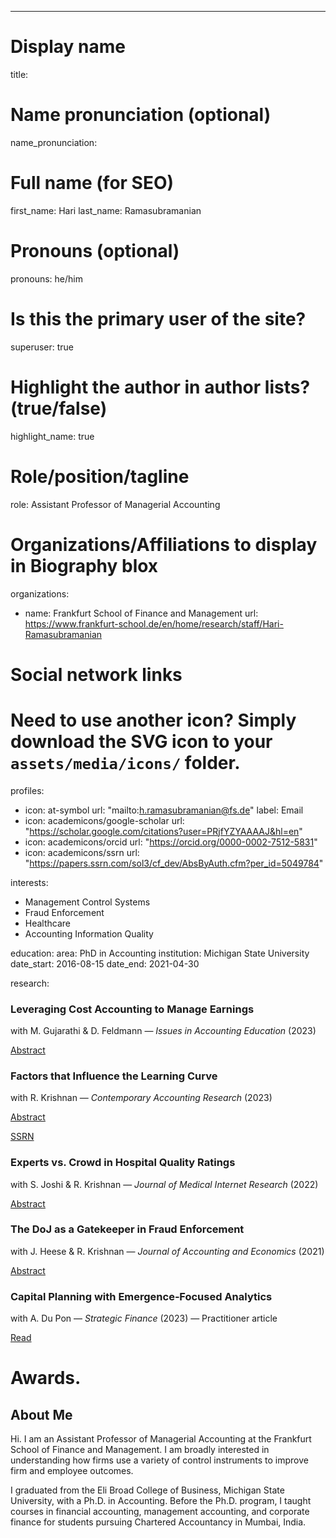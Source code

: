 ---
# Display name
title: 

# Name pronunciation (optional)
name_pronunciation: 

# Full name (for SEO)
first_name: Hari
last_name: Ramasubramanian

# Pronouns (optional)
pronouns: he/him


# Is this the primary user of the site?
superuser: true

# Highlight the author in author lists? (true/false)
highlight_name: true

# Role/position/tagline
role: Assistant Professor of Managerial Accounting

# Organizations/Affiliations to display in Biography blox
organizations:
  - name: Frankfurt School of Finance and Management
    url: https://www.frankfurt-school.de/en/home/research/staff/Hari-Ramasubramanian

# Social network links
# Need to use another icon? Simply download the SVG icon to your `assets/media/icons/` folder.
profiles:
  - icon: at-symbol
    url: "mailto:h.ramasubramanian@fs.de"
    label: Email
  - icon: academicons/google-scholar
    url: "https://scholar.google.com/citations?user=PRjfYZYAAAAJ&hl=en"
  - icon: academicons/orcid
    url: "https://orcid.org/0000-0002-7512-5831"
  - icon: academicons/ssrn
    url: "https://papers.ssrn.com/sol3/cf_dev/AbsByAuth.cfm?per_id=5049784"


interests:
  - Management Control Systems
  - Fraud Enforcement
  - Healthcare
  - Accounting Information Quality

education:
    area: PhD in Accounting
    institution: Michigan State University
    date_start: 2016-08-15
    date_end: 2021-04-30
    
research:
        <article class="card"><div class="inner">
          <h3>Leveraging Cost Accounting to Manage Earnings</h3>
          <p class="muted">with M. Gujarathi & D. Feldmann — <em>Issues in Accounting Education</em> (2023)</p>
          <p><a href="#">Abstract</a></p>
        </div></article>
        <article class="card"><div class="inner">
          <h3>Factors that Influence the Learning Curve</h3>
          <p class="muted">with R. Krishnan — <em>Contemporary Accounting Research</em> (2023)</p>
          <p><a href="#">Abstract</a></p>   <p><a href="#">SSRN</a></p>
        </div></article>
        <article class="card"><div class="inner">
          <h3>Experts vs. Crowd in Hospital Quality Ratings</h3>
          <p class="muted">with S. Joshi & R. Krishnan — <em>Journal of Medical Internet Research</em> (2022)</p>
          <p><a href="#">Abstract</a></p>
        </div></article>
        <article class="card"><div class="inner">
          <h3>The DoJ as a Gatekeeper in Fraud Enforcement</h3>
          <p class="muted">with J. Heese & R. Krishnan — <em>Journal of Accounting and Economics</em> (2021)</p>
          <p><a href="#">Abstract</a></p>
        </div></article>
        <article class="card"><div class="inner">
          <h3>Capital Planning with Emergence‑Focused Analytics</h3>
          <p class="muted">with A. Du Pon — <em>Strategic Finance</em> (2023) — Practitioner article</p>
          <p><a href="#">Read</a></p>
        </div></article>

# Awards.


## About Me

Hi. I am an Assistant Professor of Managerial Accounting at the Frankfurt School of Finance and Management. I am broadly interested in understanding how firms use a variety of control instruments to improve firm and employee outcomes.

I graduated from the Eli Broad College of Business, Michigan State University, with a Ph.D. in Accounting. Before the Ph.D. program, I taught courses in financial accounting, management accounting, and corporate finance for students pursuing Chartered Accountancy in Mumbai, India. 
